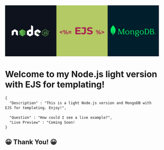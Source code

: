 ![image info](https://raw.githubusercontent.com/gilliard-repo/light-nodejs-version/refs/heads/main/cover.png)

# Welcome to my Node.js light version with EJS for templating!

```
{
  "Description" : "This is a light Node.js version and MongoDB with EJS for templating. Enjoy!",
  
  "Question" : "How could I see a live example?",
  "Live Preview" : "Coming Soon!
}
```

## 😀 Thank You! 😀
